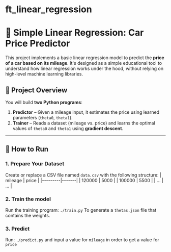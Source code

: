 # ft_linear_regression

# 🚗 Simple Linear Regression: Car Price Predictor

This project implements a basic linear regression model to predict the **price of a car based on its mileage**. It's designed as a simple educational tool to understand how linear regression works under the hood, without relying on high-level machine learning libraries.

## 📌 Project Overview

You will build **two Python programs**:

1. **Predictor** – Given a mileage input, it estimates the price using learned parameters (`theta0`, `theta1`).
2. **Trainer** – Reads a dataset (mileage vs. price) and learns the optimal values of `theta0` and `theta1` using **gradient descent**.

---
## 🏁 How to Run

### 1. Prepare Your Dataset

Create or replace a CSV file named `data.csv` with the following structure:
| mileage | price |
|---------|-------|
| 120000  | 5000  |
| 100000  | 5500  |
| ...     | ...   |

### 2. Train the model
Run the training program:
```./train.py```
To generate a ```thetas.json``` file that contains the weights.

### 3. Predict
Run:
```./predict.py``` and input a value for ```mileage``` in order to get a value for ```price```
